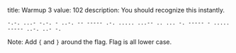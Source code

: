 title: Warmup 3
value: 102
description: You should recognize this instantly.

`-.-. ...- -.-. - ..-. -- ----- .-. ..... ...-- .. ... -. ----- - ..... ----- ..-. ..- -.`

Note: Add `{` and `}` around the flag. Flag is all lower case.